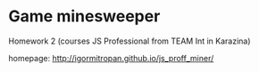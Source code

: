 # Game minesweeper
Homework 2 (courses JS Professional from TEAM Int in Karazina)

homepage: http://igormitropan.github.io/js_proff_miner/ 

